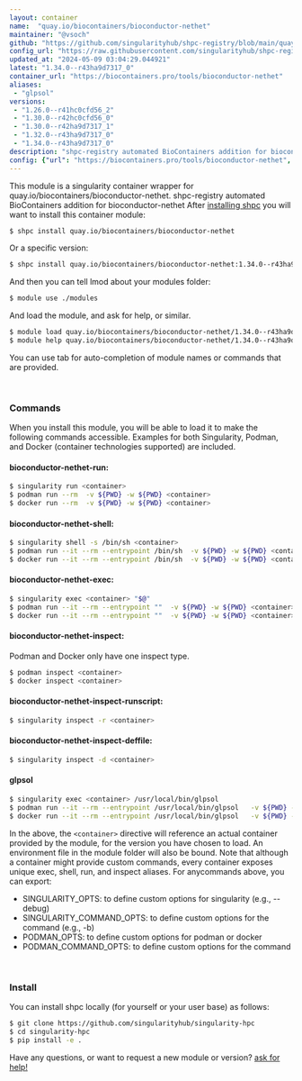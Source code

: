 ```yaml
---
layout: container
name:  "quay.io/biocontainers/bioconductor-nethet"
maintainer: "@vsoch"
github: "https://github.com/singularityhub/shpc-registry/blob/main/quay.io/biocontainers/bioconductor-nethet/container.yaml"
config_url: "https://raw.githubusercontent.com/singularityhub/shpc-registry/main/quay.io/biocontainers/bioconductor-nethet/container.yaml"
updated_at: "2024-05-09 03:04:29.044921"
latest: "1.34.0--r43ha9d7317_0"
container_url: "https://biocontainers.pro/tools/bioconductor-nethet"
aliases:
 - "glpsol"
versions:
 - "1.26.0--r41hc0cfd56_2"
 - "1.30.0--r42hc0cfd56_0"
 - "1.30.0--r42ha9d7317_1"
 - "1.32.0--r43ha9d7317_0"
 - "1.34.0--r43ha9d7317_0"
description: "shpc-registry automated BioContainers addition for bioconductor-nethet"
config: {"url": "https://biocontainers.pro/tools/bioconductor-nethet", "maintainer": "@vsoch", "description": "shpc-registry automated BioContainers addition for bioconductor-nethet", "latest": {"1.34.0--r43ha9d7317_0": "sha256:ccef8c427d3f1e4ec7251ef72643cc20be60c04727c783fc680971c6024464c8"}, "tags": {"1.26.0--r41hc0cfd56_2": "sha256:606ab5d73d12de16cadba639f8a1031503f858d5e807bb87b6141b938132204c", "1.30.0--r42hc0cfd56_0": "sha256:5eb539835fa488c7b2a9cbca52b28a64e0e2578d47b096d4e30cce5a3ea3ca37", "1.30.0--r42ha9d7317_1": "sha256:ca0bf5fd29967612e51e92e768da4829f3036f36fd07e5e17e9e09c16715c26a", "1.32.0--r43ha9d7317_0": "sha256:dfa08070b315854efe9fe70050ef6234c094e15164729d8d3c9e3cb4d2606680", "1.34.0--r43ha9d7317_0": "sha256:ccef8c427d3f1e4ec7251ef72643cc20be60c04727c783fc680971c6024464c8"}, "docker": "quay.io/biocontainers/bioconductor-nethet", "aliases": {"glpsol": "/usr/local/bin/glpsol"}}
---
```


This module is a singularity container wrapper for quay.io/biocontainers/bioconductor-nethet.
shpc-registry automated BioContainers addition for bioconductor-nethet
After [installing shpc](#install) you will want to install this container module:


```bash
$ shpc install quay.io/biocontainers/bioconductor-nethet
```

Or a specific version:

```bash
$ shpc install quay.io/biocontainers/bioconductor-nethet:1.34.0--r43ha9d7317_0
```

And then you can tell lmod about your modules folder:

```bash
$ module use ./modules
```

And load the module, and ask for help, or similar.

```bash
$ module load quay.io/biocontainers/bioconductor-nethet/1.34.0--r43ha9d7317_0
$ module help quay.io/biocontainers/bioconductor-nethet/1.34.0--r43ha9d7317_0
```

You can use tab for auto-completion of module names or commands that are provided.

<br>

### Commands

When you install this module, you will be able to load it to make the following commands accessible.
Examples for both Singularity, Podman, and Docker (container technologies supported) are included.

#### bioconductor-nethet-run:

```bash
$ singularity run <container>
$ podman run --rm  -v ${PWD} -w ${PWD} <container>
$ docker run --rm  -v ${PWD} -w ${PWD} <container>
```

#### bioconductor-nethet-shell:

```bash
$ singularity shell -s /bin/sh <container>
$ podman run --it --rm --entrypoint /bin/sh  -v ${PWD} -w ${PWD} <container>
$ docker run --it --rm --entrypoint /bin/sh  -v ${PWD} -w ${PWD} <container>
```

#### bioconductor-nethet-exec:

```bash
$ singularity exec <container> "$@"
$ podman run --it --rm --entrypoint ""  -v ${PWD} -w ${PWD} <container> "$@"
$ docker run --it --rm --entrypoint ""  -v ${PWD} -w ${PWD} <container> "$@"
```

#### bioconductor-nethet-inspect:

Podman and Docker only have one inspect type.

```bash
$ podman inspect <container>
$ docker inspect <container>
```

#### bioconductor-nethet-inspect-runscript:

```bash
$ singularity inspect -r <container>
```

#### bioconductor-nethet-inspect-deffile:

```bash
$ singularity inspect -d <container>
```


#### glpsol

```bash
$ singularity exec <container> /usr/local/bin/glpsol
$ podman run --it --rm --entrypoint /usr/local/bin/glpsol   -v ${PWD} -w ${PWD} <container> -c " $@"
$ docker run --it --rm --entrypoint /usr/local/bin/glpsol   -v ${PWD} -w ${PWD} <container> -c " $@"
```



In the above, the `<container>` directive will reference an actual container provided
by the module, for the version you have chosen to load. An environment file in the
module folder will also be bound. Note that although a container
might provide custom commands, every container exposes unique exec, shell, run, and
inspect aliases. For anycommands above, you can export:

 - SINGULARITY_OPTS: to define custom options for singularity (e.g., --debug)
 - SINGULARITY_COMMAND_OPTS: to define custom options for the command (e.g., -b)
 - PODMAN_OPTS: to define custom options for podman or docker
 - PODMAN_COMMAND_OPTS: to define custom options for the command

<br>

### Install

You can install shpc locally (for yourself or your user base) as follows:

```bash
$ git clone https://github.com/singularityhub/singularity-hpc
$ cd singularity-hpc
$ pip install -e .
```

Have any questions, or want to request a new module or version? [ask for help!](https://github.com/singularityhub/singularity-hpc/issues)